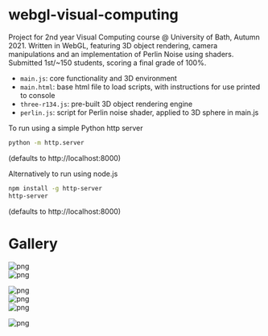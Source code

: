 # webgl-visual-computing
Project for 2nd year Visual Computing course @ University of Bath, Autumn 2021. Written in WebGL, featuring 3D object rendering, camera manipulations and an implementation of Perlin Noise using shaders. Submitted 1st/~150 students, scoring a final grade of 100%. 
- ```main.js```: core functionality and 3D environment
- ```main.html```: base html file to load scripts, with instructions for use printed to console 
- ```three-r134.js```: pre-built 3D object rendering engine
- ```perlin.js```: script for Perlin noise shader, applied to 3D sphere in main.js

To run using a simple Python http server 

```bash
python -m http.server
```

(defaults to http://localhost:8000)

Alternatively to run using node.js
```bash
npm install -g http-server
http-server
```

(defaults to http://localhost:8000)

# Gallery 


![png](images/bunny1.png)   
![png](images/bunny2.png)   


![png](images/sphere.png)   
![png](images/sphere3.png)   
![png](images/sphere1.png)   


![png](images/cube.jpg)   
